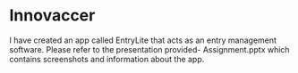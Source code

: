 # Innovaccer
I have created an app called EntryLite that acts as an entry management software. 
Please refer to the presentation provided- Assignment.pptx which contains screenshots and information about the app.

